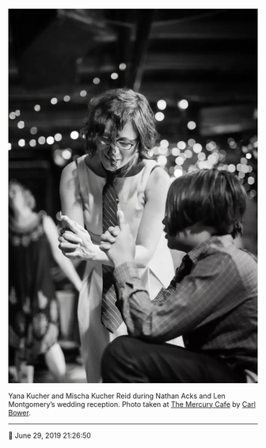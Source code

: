 ![Yana Kucher and Mischa Kucher Reid](assets/502337585562c41f5952df9c3e60b96a.webp)

Yana Kucher and Mischa Kucher Reid during Nathan Acks and Len Montgomery’s wedding reception. Photo taken at [The Mercury Cafe](http://mercurycafe.com/) by [Carl Bower](http://carlbowerphotos.com/).

- - - -

📅 June 29, 2019 21:26:50

